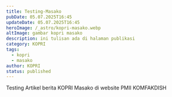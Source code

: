 ```yaml
---
title: Testing-Masako
pubDate: 05.07.2025T16:45
updateDate: 05.07.2025T16:45
heroImage: /_astro/kopri-masako.webp
altImage: gambar kopri masako
description: ini tulisan ada di halaman publikasi
category: KOPRI
tags:
  - kopri
  - masako
author: KOPRI
status: published
---
```

Testing Artikel berita KOPRI Masako di website PMII KOMFAKDISH
